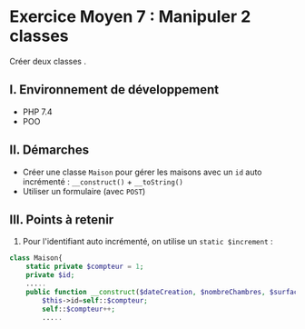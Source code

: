 # Exercice Moyen 7 : Manipuler 2 classes

Créer deux classes .

## I. Environnement de développement

* PHP 7.4
* POO

## II. Démarches
- Créer une classe `Maison` pour gérer les maisons avec un `id` auto incrémenté : `__construct()` + `__toString()`
- Utiliser un formulaire (avec `POST`)



## III. Points à retenir

1. Pour l'identifiant auto incrémenté, on utilise un ``static $increment`` : 

```php
class Maison{
    static private $compteur = 1;
    private $id;
    .....
    public function __construct($dateCreation, $nombreChambres, $surface){
        $this->id=self::$compteur;
        self::$compteur++;
        .....
```